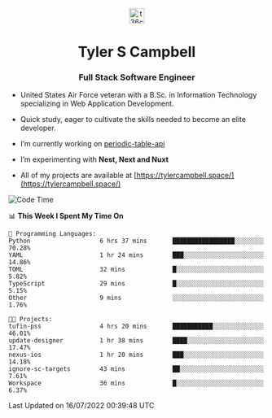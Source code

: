 <p align="center">
<a href="https://www.linkedin.com/in/t36campbell" target="blank"><img align="center" src="https://ik.imagekit.io/t36campbell/Portfolio/linkedin.png.original_m8bbGgPh6.png" alt="t36campbell" height="30" width="30" /></a>
</p>
<h1 align="center">Tyler S Campbell</h1>
<h3 align="center">Full Stack Software Engineer</h3>

* United States Air Force veteran with a B.Sc. in Information Technology specializing in Web Application Development. 

* Quick study, eager to cultivate the skills needed to become an elite developer.

* I’m currently working on [periodic-table-api](https://github.com/t36campbell/periodic-table-api)

* I’m experimenting with **Nest, Next and Nuxt**

* All of my projects are available at [https://tylercampbell.space/](https://tylercampbell.space/)

<!--START_SECTION:waka-->
![Code Time](http://img.shields.io/badge/Code%20Time-1%2C706%20hrs%2053%20mins-blue)

📊 **This Week I Spent My Time On** 

```text
💬 Programming Languages: 
Python                   6 hrs 37 mins       █████████████████░░░░░░░░   70.28% 
YAML                     1 hr 24 mins        ███░░░░░░░░░░░░░░░░░░░░░░   14.86% 
TOML                     32 mins             █░░░░░░░░░░░░░░░░░░░░░░░░   5.82% 
TypeScript               29 mins             █░░░░░░░░░░░░░░░░░░░░░░░░   5.15% 
Other                    9 mins              ░░░░░░░░░░░░░░░░░░░░░░░░░   1.76%

🐱‍💻 Projects: 
tufin-pss                4 hrs 20 mins       ███████████░░░░░░░░░░░░░░   46.01% 
update-designer          1 hr 38 mins        ████░░░░░░░░░░░░░░░░░░░░░   17.47% 
nexus-ios                1 hr 20 mins        ███░░░░░░░░░░░░░░░░░░░░░░   14.18% 
ignore-sc-targets        43 mins             ██░░░░░░░░░░░░░░░░░░░░░░░   7.61% 
Workspace                36 mins             █░░░░░░░░░░░░░░░░░░░░░░░░   6.37%

```


 Last Updated on 16/07/2022 00:39:48 UTC
<!--END_SECTION:waka-->
